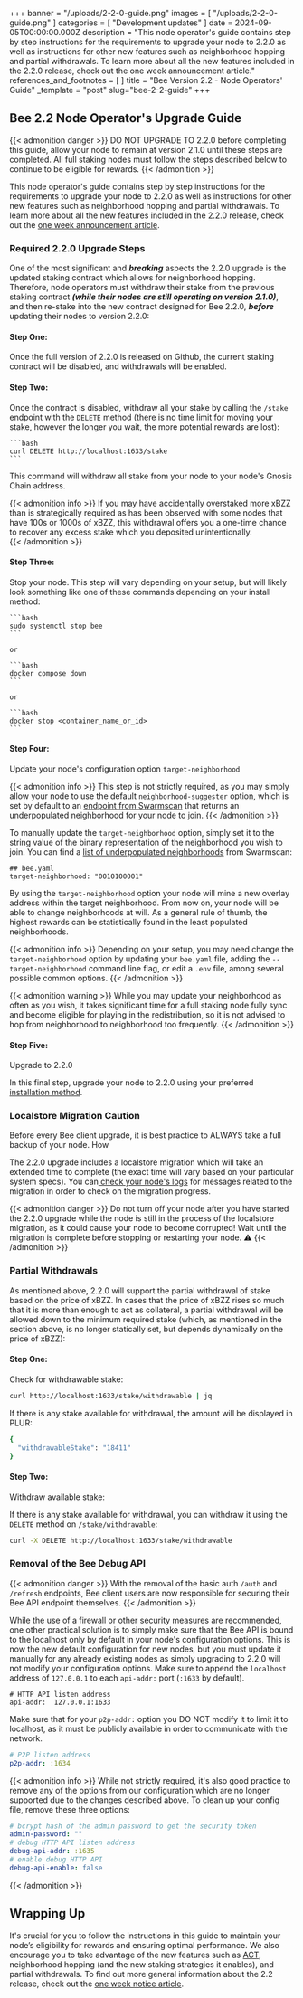 +++
banner = "/uploads/2-2-0-guide.png"
images = [ "/uploads/2-2-0-guide.png" ]
categories = [ "Development updates" ]
date = 2024-09-05T00:00:00.000Z
description = "This node operator's guide contains step by step instructions for the requirements to upgrade your node to 2.2.0 as well as instructions for other new features such as neighborhood hopping and partial withdrawals. To learn more about all the new features included in the 2.2.0 release, check out the one week announcement article."
references_and_footnotes = [ ]
title = "Bee Version 2.2 - Node Operators' Guide"
_template = "post"
slug="bee-2-2-guide"
+++


## Bee 2.2 Node Operator's Upgrade Guide 

{{< admonition danger >}}
DO NOT UPGRADE TO 2.2.0 before completing this guide, allow your node to remain at version 2.1.0 until these steps are completed. All full staking nodes must follow the steps described below to continue to be eligible for rewards.
{{< /admonition >}}

This node operator's guide contains step by step instructions for the requirements to upgrade your node to 2.2.0 as well as instructions for other new features such as neighborhood hopping and partial withdrawals. To learn more about all the new features included in the 2.2.0 release, check out the [one week announcement article](https://blog.ethswarm.org/foundation/2024/bee-2-2-pre-release/).


### Required 2.2.0 Upgrade Steps 

One of the most significant and ***breaking*** aspects the 2.2.0 upgrade is the updated staking contract which allows for neighborhood hopping. Therefore, node operators must withdraw their stake from the previous staking contract ***(while their nodes are still operating on version 2.1.0)***, and then re-stake into the new contract designed for Bee 2.2.0, ***before*** updating their nodes to version 2.2.0:

#### Step One:

Once the full version of 2.2.0 is released on Github, the current staking contract will be disabled, and withdrawals will be enabled.

#### Step Two:

Once the contract is disabled, withdraw all your stake by calling the `/stake` endpoint with the `DELETE` method (there is no time limit for moving your stake, however the longer you wait, the more potential rewards are lost):

    ```bash
    curl DELETE http://localhost:1633/stake
    ```
This command will withdraw all stake from your node to your node's Gnosis Chain address. 

{{< admonition info >}}
If you may have accidentally overstaked more xBZZ than is strategically required as has been observed with some nodes that have 100s or 1000s of xBZZ, this withdrawal offers you a one-time chance to recover any excess stake which you deposited unintentionally.  
{{< /admonition >}}

#### Step Three:

Stop your node. This step will vary depending on your setup, but will likely look something like one of these commands depending on your install method:

    ```bash
    sudo systemctl stop bee
    ```
    
    or 
    
    ```bash
    docker compose down
    ```
    
    or
    
    ```bash
    docker stop <container_name_or_id>
    ```

#### Step Four:

Update your node's configuration option `target-neighborhood`


{{< admonition info >}}
This step is not strictly required, as you may simply allow your node to use the default `neighborhood-suggester` option, which is set by default to an [endpoint from Swarmscan](https://api.swarmscan.io/v1/network/neighborhoods/suggestion) that returns an underpopulated neighborhood for your node to join. 
{{< /admonition >}}



To manually update the `target-neighborhood` option, simply set it to the string value of the binary representation of the neighborhood you wish to join. You can find a [list of underpopulated neighborhoods](https://swarmscan.io/neighborhoods) from Swarmscan:

```bash=
## bee.yaml
target-neighborhood: "0010100001"
```


By using the `target-neighborhood` option your node will mine a new overlay address within the target neighborhood. From now on, your node will be able to change neighborhoods at will. As a general rule of thumb, the highest rewards can be statistically found in the least populated neighborhoods. 
    
{{< admonition info >}}
Depending on your setup, you may need change the `target-neighborhood` option by updating your `bee.yaml` file, adding the `--target-neighborhood` command line flag, or edit a `.env` file, among several possible common options. 
{{< /admonition >}}


{{< admonition warning >}}
While you may update your neighborhood as often as you wish, it takes significant time for a full staking node fully sync and become eligible for playing in the redistribution, so it is not advised to hop from neighborhood to neighborhood too frequently.
{{< /admonition >}}

#### Step Five:

Upgrade to 2.2.0 

In this final step, upgrade your node to 2.2.0 using your preferred [installation method](https://docs.ethswarm.org/docs/bee/installation/install).  

### Localstore Migration Caution

Before every Bee client upgrade, it is best practice to ALWAYS take a full backup of your node. How

The 2.2.0 upgrade includes a localstore migration which will take an extended time to complete (the exact time will vary based on your particular system specs). You can[ check your node's logs](https://docs.ethswarm.org/docs/bee/working-with-bee/logs-and-files) for messages related to the migration in order to check on the migration progress.



{{< admonition danger >}}
Do not turn off your node after you have started the 2.2.0 upgrade while the node is still in the process of the localstore migration, as it could cause your node to become corrupted! Wait until the migration is complete before stopping or restarting your node. ⚠️
{{< /admonition >}}

### Partial Withdrawals

As mentioned above, 2.2.0 will support the partial withdrawal of stake based on the price of xBZZ. In cases that the price of xBZZ rises so much that it is more than enough to act as collateral, a partial withdrawal will be allowed down to the minimum required stake (which, as mentioned in the section above, is no longer statically set, but depends dynamically on the price of xBZZ):

#### Step One:

Check for withdrawable stake:

```bash
curl http://localhost:1633/stake/withdrawable | jq
```
If there is any stake available for withdrawal, the amount will be displayed in PLUR:

```bash
{
  "withdrawableStake": "18411"
}
```

#### Step Two:

Withdraw available stake:

If there is any stake available for withdrawal, you can withdraw it using the `DELETE` method on `/stake/withdrawable`:

```bash
curl -X DELETE http://localhost:1633/stake/withdrawable
```



### Removal of the Bee Debug API

{{< admonition danger >}}
With the removal of the basic auth `/auth` and `/refresh` endpoints, Bee client users are now responsible for securing their Bee API endpoint themselves. 
{{< /admonition >}}

While the use of a firewall or other security measures are recommended, one other practical solution is to simply make sure that the Bee API is bound to the localhost only by default in your node's configuration options. This is now the new default configuration for new nodes, but you must update it manually for any already existing nodes as simply upgrading to 2.2.0 will not modify your configuration options. Make sure to append the `localhost` address of `127.0.0.1` to each `api-addr:` port (`:1633` by default).

```yaml=
# HTTP API listen address
api-addr:  127.0.0.1:1633
```

Make sure that for your `p2p-addr:` option you DO NOT modify it to limit it to localhost, as it must be publicly available in order to communicate with the network.

```yaml
# P2P listen address
p2p-addr: :1634
```

{{< admonition info >}}
While not strictly required, it's also good practice to remove any of the options from our configuration which are no longer supported due to the changes described above. To clean up your config file, remove these three options:

```yaml
# bcrypt hash of the admin password to get the security token
admin-password: ""
# debug HTTP API listen address
debug-api-addr: :1635
# enable debug HTTP API
debug-api-enable: false
```
{{< /admonition >}}


## Wrapping Up

It's crucial for you to follow the instructions in this guide to maintain your node’s eligibility for rewards and ensuring optimal performance. We also encourage you to take advantage of the new features such as [ACT](https://docs.ethswarm.org/docs/develop/tools-and-features/act), neighborhood hopping (and the new staking strategies it enables), and partial withdrawals. To find out more general information about the 2.2 release, check out the [one week notice article](https://blog.ethswarm.org/foundation/2024/bee-2-2-pre-release/).